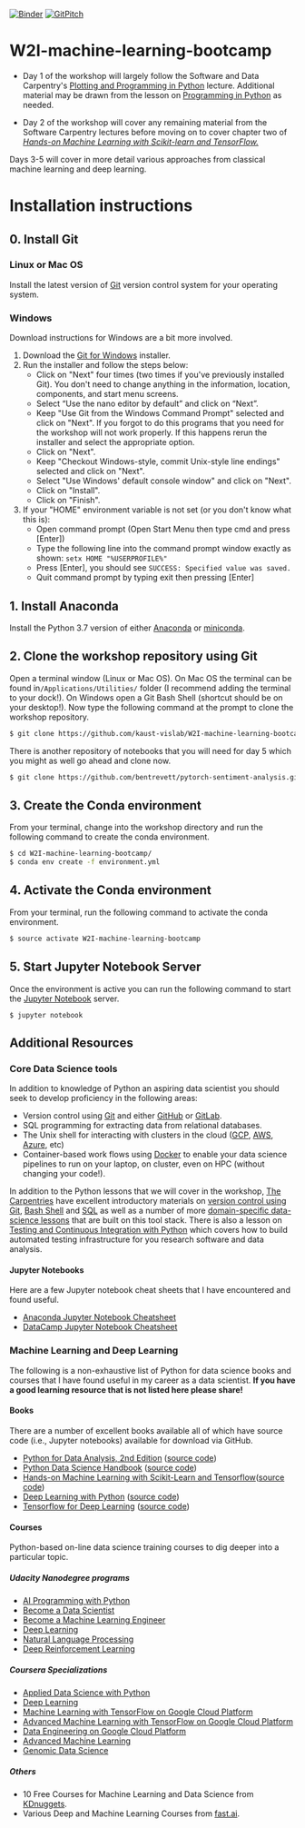 [![Binder](https://mybinder.org/badge_logo.svg)](https://mybinder.org/v2/gh/kaust-vislab/W2I-machine-learning-bootcamp/master)
[![GitPitch](https://gitpitch.com/assets/badge.svg)](https://gitpitch.com/kaust-vislab/W2I-machine-learning-bootcamp/master?grs=github)

# W2I-machine-learning-bootcamp

* Day 1 of the workshop will largely follow the Software and Data Carpentry's [Plotting and Programming in Python](http://swcarpentry.github.io/python-novice-gapminder/) lecture. Additional material may be drawn from the lesson on [Programming in Python](http://swcarpentry.github.io/python-novice-inflammation/) as needed. 

* Day 2 of the workshop will cover any remaining material from the Software Carpentry lectures before moving on to cover chapter two of [_Hands-on Machine Learning with Scikit-learn and TensorFlow._](https://proquest.safaribooksonline.com/9781491962282)

Days 3-5 will cover in more detail various approaches from classical machine learning and deep learning.

# Installation instructions

## 0. Install Git

### Linux or Mac OS
Install the latest version of [Git](https://git-scm.com/downloads) version control system for your operating system.

### Windows
Download instructions for Windows are a bit more involved.

1. Download the [Git for Windows](https://gitforwindows.org/) installer.
2. Run the installer and follow the steps below:
    * Click on "Next" four times (two times if you've previously installed Git). You don't need to change anything in the information, location, components, and start menu screens.
    * Select “Use the nano editor by default” and click on “Next”.
    * Keep "Use Git from the Windows Command Prompt" selected and click on "Next". If you forgot to do this programs that you need for the workshop will not work properly. If this happens rerun the installer and select the appropriate option.
    * Click on "Next".
    * Keep "Checkout Windows-style, commit Unix-style line endings" selected and click on "Next".
    * Select "Use Windows' default console window" and click on "Next".
    * Click on "Install".
    * Click on "Finish".
3. If your "HOME" environment variable is not set (or you don't know what this is):
    * Open command prompt (Open Start Menu then type cmd and press [Enter])
    * Type the following line into the command prompt window exactly as shown: `setx HOME "%USERPROFILE%"`
    * Press [Enter], you should see `SUCCESS: Specified value was saved.`
    * Quit command prompt by typing exit then pressing [Enter]

## 1. Install Anaconda
Install the Python 3.7 version of either [Anaconda](https://www.anaconda.com/distribution/) or [miniconda](https://docs.conda.io/en/latest/miniconda.html). 

## 2. Clone the workshop repository using Git
Open a terminal window (Linux or Mac OS). On Mac OS the terminal can be found in`/Applications/Utilities/` folder (I recommend adding the terminal to your dock!). On Windows open a Git Bash Shell (shortcut should be on your desktop!). Now type the following command at the prompt to clone the workshop repository.

```bash
$ git clone https://github.com/kaust-vislab/W2I-machine-learning-bootcamp.git
```
There is another repository of notebooks that you will need for day 5 which you might as well go ahead and clone now.

```bash
$ git clone https://github.com/bentrevett/pytorch-sentiment-analysis.git
```

## 3. Create the Conda environment 
From your terminal, change into the workshop directory and run the following command to create the conda environment.

```bash
$ cd W2I-machine-learning-bootcamp/
$ conda env create -f environment.yml
```

## 4. Activate the Conda environment
From your terminal, run the following command to activate the conda environment.

```bash
$ source activate W2I-machine-learning-bootcamp
```

## 5. Start Jupyter Notebook Server
Once the environment is active you can run the following command to start the [Jupyter Notebook](https://jupyter.org/) server.
```
$ jupyter notebook
```

## Additional Resources

### Core Data Science tools

In addition to knowledge of Python an aspiring data scientist you should seek to develop proficiency in the following areas:

* Version control using [Git](https://git-scm.com/) and either [GitHub](https://github.com/) or [GitLab](https://about.gitlab.com/).
* SQL programming for extracting data from relational databases.
* The Unix shell for interacting with clusters in the cloud ([GCP](https://cloud.google.com/), [AWS](https://aws.amazon.com/), [Azure](https://azure.microsoft.com/en-us/), etc)
* Container-based work flows using [Docker](https://www.docker.com/) to enable your data science pipelines to run on your laptop, on cluster, even on HPC (without changing your code!).

In addition to the Python lessons that we will cover in the workshop, [The Carpentries](https://carpentries.org) have excellent introductory materials on [version control using Git](http://swcarpentry.github.io/git-novice), [Bash Shell]([http://swcarpentry.github.io/shell-novice) and [SQL](http://swcarpentry.github.io/sql-novice-survey) as well as a number of more [domain-specific data-science lessons](https://datacarpentry.org/lessons/) that are built on this tool stack. There is also a lesson on [Testing and Continuous Integration with Python](http://katyhuff.github.io/python-testing/) which covers how to build automated testing infrastructure for you research software and data analysis.

#### Jupyter Notebooks

Here are a few Jupyter notebook cheat sheets that I have encountered and found useful.

* [Anaconda Jupyter Notebook Cheatsheet](https://docs.anaconda.com/_downloads/JupyterLab-Notebook-Cheatsheet.pdf)
* [DataCamp Jupyter Notebook Cheatsheet](https://s3.amazonaws.com/assets.datacamp.com/blog_assets/Jupyter_Notebook_Cheat_Sheet.pdf])

### Machine Learning and Deep Learning

The following is a non-exhaustive list of Python for data science books and courses that I have found useful in my career as a data scientist.  **If you have a good learning resource that is not listed here please share!**

#### Books

There are a number of excellent books available all of which have source code (i.e., Jupyter notebooks) available for download via GitHub. 

* [Python for Data Analysis, 2nd Edition](http://shop.oreilly.com/product/0636920050896.do) ([source code](https://github.com/wesm/pydata-book)) 
* [Python Data Science Handbook](http://shop.oreilly.com/product/0636920034919.do) ([source code](https://github.com/jakevdp/PythonDataScienceHandbook))
* [Hands-on Machine Learning with Scikit-Learn and Tensorflow](http://shop.oreilly.com/product/0636920052289.do)([source code](https://github.com/ageron/handson-ml))
* [Deep Learning with Python](https://www.manning.com/books/deep-learning-with-python) ([source code](https://github.com/fchollet/deep-learning-with-python-notebooks))
* [Tensorflow for Deep Learning](http://shop.oreilly.com/product/0636920065869.do) ([source code](https://github.com/matroid/dlwithtf))

#### Courses

Python-based on-line data science training courses to dig deeper into a particular topic.

##### Udacity Nanodegree programs

* [AI Programming with Python](https://sa.udacity.com/course/ai-programming-python-nanodegree--nd089)
* [Become a Data Scientist](https://sa.udacity.com/course/data-scientist-nanodegree--nd025)
* [Become a Machine Learning Engineer](https://sa.udacity.com/course/machine-learning-engineer-nanodegree--nd009)
* [Deep Learning](https://sa.udacity.com/course/deep-learning-nanodegree-foundation--nd101)
* [Natural Language Processing](https://sa.udacity.com/course/natural-language-processing-nanodegree--nd892)
* [Deep Reinforcement Learning](https://sa.udacity.com/course/deep-reinforcement-learning-nanodegree--nd893)

##### Coursera Specializations

* [Applied Data Science with Python](https://www.coursera.org/specializations/data-science-python)
* [Deep Learning](https://www.coursera.org/specializations/deep-learning)
* [Machine Learning with TensorFlow on Google Cloud Platform](https://www.coursera.org/specializations/machine-learning-tensorflow-gcp)
* [Advanced Machine Learning with TensorFlow on Google Cloud Platform](https://www.coursera.org/specializations/advanced-machine-learning-tensorflow-gcp)
* [Data Engineering on Google Cloud Platform](https://www.coursera.org/specializations/gcp-data-machine-learning)
* [Advanced Machine Learning](https://www.coursera.org/specializations/aml)
* [Genomic Data Science](https://www.coursera.org/specializations/genomic-data-science)

##### Others

* 10 Free Courses for Machine Learning and Data Science from [KDnuggets](https://www.kdnuggets.com/2018/11/10-free-must-see-courses-machine-learning-data-science.html).
* Various Deep and Machine Learning Courses from [fast.ai](https://www.fast.ai/).

